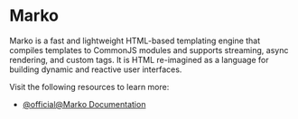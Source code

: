 # Marko

Marko is a fast and lightweight HTML-based templating engine that compiles templates to CommonJS modules and supports streaming, async rendering, and custom tags. It is HTML re-imagined as a language for building dynamic and reactive user interfaces.

Visit the following resources to learn more:

- [@official@Marko Documentation](https://markojs.com/docs/guides-overview/)